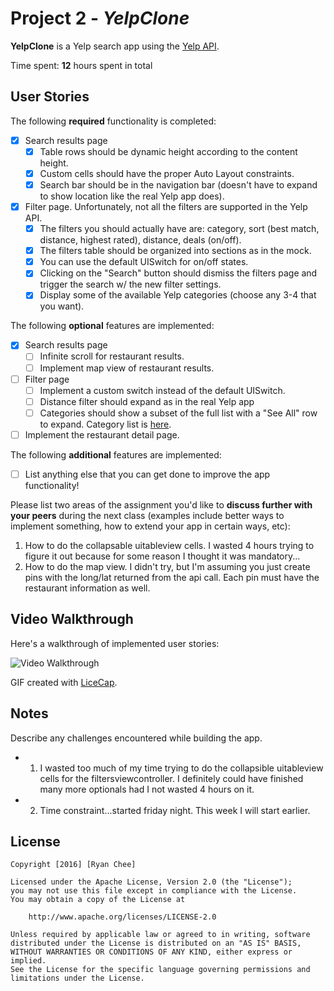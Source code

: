 # Project 2 - *YelpClone*

**YelpClone** is a Yelp search app using the [Yelp
API](http://www.yelp.com/developers/documentation/v2/search_api).

Time spent: **12** hours spent in total

## User Stories

The following **required** functionality is completed:

- [X] Search results page
   - [X] Table rows should be dynamic height according to the content height.
   - [X] Custom cells should have the proper Auto Layout constraints.
   - [X] Search bar should be in the navigation bar (doesn't have to expand to
     show location like the real Yelp app does).
- [X] Filter page. Unfortunately, not all the filters are supported in the Yelp
  API.
   - [X] The filters you should actually have are: category, sort (best match,
     distance, highest rated), distance, deals (on/off).
   - [X] The filters table should be organized into sections as in the mock.
   - [X] You can use the default UISwitch for on/off states.
   - [X] Clicking on the "Search" button should dismiss the filters page and
     trigger the search w/ the new filter settings.
   - [X] Display some of the available Yelp categories (choose any 3-4 that you
     want).

The following **optional** features are implemented:

- [X] Search results page
   - [ ] Infinite scroll for restaurant results.
   - [ ] Implement map view of restaurant results.
- [ ] Filter page
   - [ ] Implement a custom switch instead of the default UISwitch.
   - [ ] Distance filter should expand as in the real Yelp app
   - [ ] Categories should show a subset of the full list with a "See All" row
     to expand. Category list is
[here](http://www.yelp.com/developers/documentation/category_list).
- [ ] Implement the restaurant detail page.

The following **additional** features are implemented:

- [ ] List anything else that you can get done to improve the app
  functionality!

Please list two areas of the assignment you'd like to **discuss further with
your peers** during the next class (examples include better ways to implement
something, how to extend your app in certain ways, etc):

1. How to do the collapsable uitableview cells. I wasted 4 hours trying to
   figure it out because for some reason I thought it was mandatory... 
2. How to do the map view. I didn't try, but I'm assuming you just create pins
   with the long/lat returned from the api call. Each pin must have the
restaurant information as well.

## Video Walkthrough

Here's a walkthrough of implemented user stories:

<img src='http://i.imgur.com/link/to/your/gif/file.gif' title='Video
Walkthrough' width='' alt='Video Walkthrough' />

GIF created with [LiceCap](http://www.cockos.com/licecap/).

## Notes

Describe any challenges encountered while building the app.
- 1. I wasted too much of my time trying to do the collapsible uitableview
     cells for the filtersviewcontroller. I definitely could have finished many
more optionals had I not wasted 4 hours on it.
- 2. Time constraint...started friday night. This week I will start earlier.

## License

    Copyright [2016] [Ryan Chee]

    Licensed under the Apache License, Version 2.0 (the "License");
    you may not use this file except in compliance with the License.
    You may obtain a copy of the License at

        http://www.apache.org/licenses/LICENSE-2.0

    Unless required by applicable law or agreed to in writing, software
    distributed under the License is distributed on an "AS IS" BASIS,
    WITHOUT WARRANTIES OR CONDITIONS OF ANY KIND, either express or implied.
    See the License for the specific language governing permissions and
    limitations under the License.
